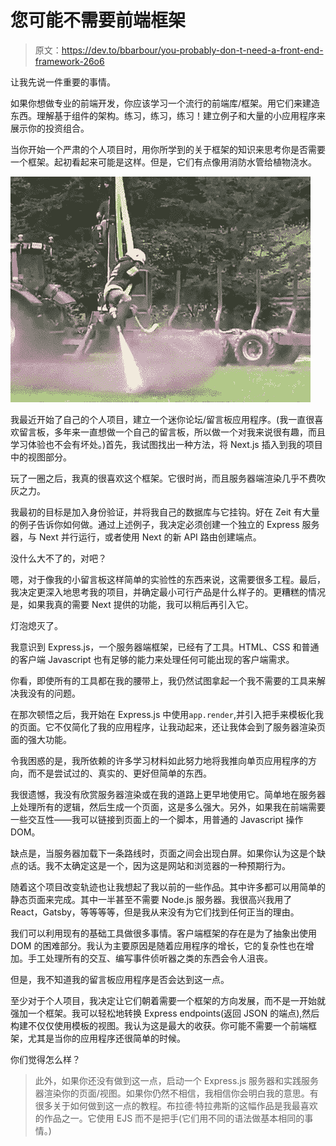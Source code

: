 # 您可能不需要前端框架

> 原文：<https://dev.to/bbarbour/you-probably-don-t-need-a-front-end-framework-26o6>

让我先说一件重要的事情。

如果你想做专业的前端开发，你应该学习一个流行的前端库/框架。用它们来建造东西。理解基于组件的架构。练习，练习，练习！建立例子和大量的小应用程序来展示你的投资组合。

当你开始一个严肃的个人项目时，用你所学到的关于框架的知识来思考你是否需要一个框架。起初看起来可能是这样。但是，它们有点像用消防水管给植物浇水。

[![fire hose](img/a17c3a7ac3bf640feb6b62cbf1c0d20f.png)](https://i.giphy.com/media/xIOCCvqZ9kYEg/giphy.gif)

我最近开始了自己的个人项目，建立一个迷你论坛/留言板应用程序。(我一直很喜欢留言板，多年来一直想做一个自己的留言板，所以做一个对我来说很有趣，而且学习体验也不会有坏处。)首先，我试图找出一种方法，将 Next.js 插入到我的项目中的视图部分。

玩了一圈之后，我真的很喜欢这个框架。它很时尚，而且服务器端渲染几乎不费吹灰之力。

我最初的目标是加入身份验证，并将我自己的数据库与它挂钩。好在 Zeit 有大量的例子告诉你如何做。通过上述例子，我决定必须创建一个独立的 Express 服务器，与 Next 并行运行，或者使用 Next 的新 API 路由创建端点。

没什么大不了的，对吧？

嗯，对于像我的小留言板这样简单的实验性的东西来说，这需要很多工程。最后，我决定更深入地思考我的项目，并确定最小可行产品是什么样子的。更糟糕的情况是，如果我真的需要 Next 提供的功能，我可以稍后再引入它。

灯泡熄灭了。

我意识到 Express.js，一个服务器端框架，已经有了工具。HTML、CSS 和普通的客户端 Javascript 也有足够的能力来处理任何可能出现的客户端需求。

你看，即使所有的工具都在我的腰带上，我仍然试图拿起一个我不需要的工具来解决我没有的问题。

在那次顿悟之后，我开始在 Express.js 中使用`app.render`,并引入把手来模板化我的页面。它不仅简化了我的应用程序，让我动起来，还让我体会到了服务器渲染页面的强大功能。

令我困惑的是，我所依赖的许多学习材料如此努力地将我推向单页应用程序的方向，而不是尝试过的、真实的、更好但简单的东西。

我很遗憾，我没有欣赏服务器渲染或在我的道路上更早地使用它。简单地在服务器上处理所有的逻辑，然后生成一个页面，这是多么强大。另外，如果我在前端需要一些交互性——我可以链接到页面上的一个脚本，用普通的 Javascript 操作 DOM。

缺点是，当服务器加载下一条路线时，页面之间会出现白屏。如果你认为这是个缺点的话。我不太确定这是一个，因为这是网站和浏览器的一种预期行为。

随着这个项目改变轨迹也让我想起了我以前的一些作品。其中许多都可以用简单的静态页面来完成。其中一半甚至不需要 Node.js 服务器。我很高兴我用了 React，Gatsby，等等等等，但是我从来没有为它们找到任何正当的理由。

我们可以利用现有的基础工具做很多事情。客户端框架的存在是为了抽象出使用 DOM 的困难部分。我认为主要原因是随着应用程序的增长，它的复杂性也在增加。手工处理所有的交互、编写事件侦听器之类的东西会令人沮丧。

但是，我不知道我的留言板应用程序是否会达到这一点。

至少对于个人项目，我决定让它们朝着需要一个框架的方向发展，而不是一开始就强加一个框架。我可以轻松地转换 Express endpoints(返回 JSON 的端点),然后构建不仅仅使用模板的视图。我认为这是最大的收获。你可能不需要一个前端框架，尤其是当你的应用程序还很简单的时候。

你们觉得怎么样？

> 此外，如果你还没有做到这一点，启动一个 Express.js 服务器和实践服务器渲染你的页面/视图。如果你仍然不相信，我相信你会明白我的意思。有很多关于如何做到这一点的教程。布拉德·特拉弗斯的这幅作品是我最喜欢的作品之一。它使用 EJS 而不是把手(它们用不同的语法做基本相同的事情。)